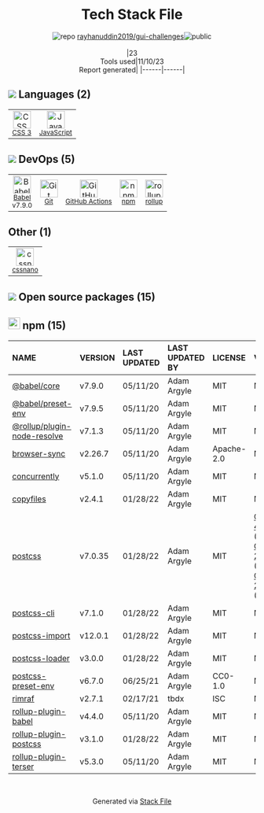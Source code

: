 <!--
--- Readme.md Snippet without images Start ---
## Tech Stack
rayhanuddin2019/gui-challenges is built on the following main stack:
- [JavaScript](https://developer.mozilla.org/en-US/docs/Web/JavaScript) – Languages
- [Babel](http://babeljs.io/) – JavaScript Compilers
- [rollup](http://rollupjs.org/) – JS Build Tools / JS Task Runners
- [GitHub Actions](https://github.com/features/actions) – Continuous Integration

Full tech stack [here](/techstack.md)
--- Readme.md Snippet without images End ---

--- Readme.md Snippet with images Start ---
## Tech Stack
rayhanuddin2019/gui-challenges is built on the following main stack:
- <img width='25' height='25' src='https://img.stackshare.io/service/1209/javascript.jpeg' alt='JavaScript'/> [JavaScript](https://developer.mozilla.org/en-US/docs/Web/JavaScript) – Languages
- <img width='25' height='25' src='https://img.stackshare.io/service/2739/-1wfGjNw.png' alt='Babel'/> [Babel](http://babeljs.io/) – JavaScript Compilers
- <img width='25' height='25' src='https://img.stackshare.io/service/4423/zE8RTn9E_400x400.jpg' alt='rollup'/> [rollup](http://rollupjs.org/) – JS Build Tools / JS Task Runners
- <img width='25' height='25' src='https://img.stackshare.io/service/11563/actions.png' alt='GitHub Actions'/> [GitHub Actions](https://github.com/features/actions) – Continuous Integration

Full tech stack [here](/techstack.md)
--- Readme.md Snippet with images End ---
-->
<div align="center">

# Tech Stack File
![](https://img.stackshare.io/repo.svg "repo") [rayhanuddin2019/gui-challenges](https://github.com/rayhanuddin2019/gui-challenges)![](https://img.stackshare.io/public_badge.svg "public")
<br/><br/>
|23<br/>Tools used|11/10/23 <br/>Report generated|
|------|------|
</div>

## <img src='https://img.stackshare.io/languages.svg'/> Languages (2)
<table><tr>
  <td align='center'>
  <img width='36' height='36' src='https://img.stackshare.io/service/6727/css.png' alt='CSS 3'>
  <br>
  <sub><a href="https://developer.mozilla.org/en-US/docs/Web/CSS/CSS3">CSS 3</a></sub>
  <br>
  <sub></sub>
</td>

<td align='center'>
  <img width='36' height='36' src='https://img.stackshare.io/service/1209/javascript.jpeg' alt='JavaScript'>
  <br>
  <sub><a href="https://developer.mozilla.org/en-US/docs/Web/JavaScript">JavaScript</a></sub>
  <br>
  <sub></sub>
</td>

</tr>
</table>

## <img src='https://img.stackshare.io/devops.svg'/> DevOps (5)
<table><tr>
  <td align='center'>
  <img width='36' height='36' src='https://img.stackshare.io/service/2739/-1wfGjNw.png' alt='Babel'>
  <br>
  <sub><a href="http://babeljs.io/">Babel</a></sub>
  <br>
  <sub>v7.9.0</sub>
</td>

<td align='center'>
  <img width='36' height='36' src='https://img.stackshare.io/service/1046/git.png' alt='Git'>
  <br>
  <sub><a href="http://git-scm.com/">Git</a></sub>
  <br>
  <sub></sub>
</td>

<td align='center'>
  <img width='36' height='36' src='https://img.stackshare.io/service/11563/actions.png' alt='GitHub Actions'>
  <br>
  <sub><a href="https://github.com/features/actions">GitHub Actions</a></sub>
  <br>
  <sub></sub>
</td>

<td align='center'>
  <img width='36' height='36' src='https://img.stackshare.io/service/1120/lejvzrnlpb308aftn31u.png' alt='npm'>
  <br>
  <sub><a href="https://www.npmjs.com/">npm</a></sub>
  <br>
  <sub></sub>
</td>

<td align='center'>
  <img width='36' height='36' src='https://img.stackshare.io/service/4423/zE8RTn9E_400x400.jpg' alt='rollup'>
  <br>
  <sub><a href="http://rollupjs.org/">rollup</a></sub>
  <br>
  <sub></sub>
</td>

</tr>
</table>

## Other (1)
<table><tr>
  <td align='center'>
  <img width='36' height='36' src='https://img.stackshare.io/service/6612/ehMiE-wz_normal.jpg' alt='cssnano'>
  <br>
  <sub><a href="http://cssnano.co/">cssnano</a></sub>
  <br>
  <sub></sub>
</td>

</tr>
</table>


## <img src='https://img.stackshare.io/group.svg' /> Open source packages (15)</h2>

## <img width='24' height='24' src='https://img.stackshare.io/service/1120/lejvzrnlpb308aftn31u.png'/> npm (15)

|NAME|VERSION|LAST UPDATED|LAST UPDATED BY|LICENSE|VULNERABILITIES|
|:------|:------|:------|:------|:------|:------|
|[@babel/core](https://www.npmjs.com/@babel/core)|v7.9.0|05/11/20|Adam Argyle |MIT|N/A|
|[@babel/preset-env](https://www.npmjs.com/@babel/preset-env)|v7.9.5|05/11/20|Adam Argyle |MIT|N/A|
|[@rollup/plugin-node-resolve](https://www.npmjs.com/@rollup/plugin-node-resolve)|v7.1.3|05/11/20|Adam Argyle |MIT|N/A|
|[browser-sync](https://www.npmjs.com/browser-sync)|v2.26.7|05/11/20|Adam Argyle |Apache-2.0|N/A|
|[concurrently](https://www.npmjs.com/concurrently)|v5.1.0|05/11/20|Adam Argyle |MIT|N/A|
|[copyfiles](https://www.npmjs.com/copyfiles)|v2.4.1|01/28/22|Adam Argyle |MIT|N/A|
|[postcss](https://www.npmjs.com/postcss)|v7.0.35|01/28/22|Adam Argyle |MIT|[CVE-2023-44270](https://github.com/advisories/GHSA-7fh5-64p2-3v2j) (Moderate)<br/>[CVE-2021-23382](https://github.com/advisories/GHSA-566m-qj78-rww5) (Moderate)<br/>[CVE-2021-23368](https://github.com/advisories/GHSA-hwj9-h5mp-3pm3) (Moderate)|
|[postcss-cli](https://www.npmjs.com/postcss-cli)|v7.1.0|01/28/22|Adam Argyle |MIT|N/A|
|[postcss-import](https://www.npmjs.com/postcss-import)|v12.0.1|01/28/22|Adam Argyle |MIT|N/A|
|[postcss-loader](https://www.npmjs.com/postcss-loader)|v3.0.0|01/28/22|Adam Argyle |MIT|N/A|
|[postcss-preset-env](https://www.npmjs.com/postcss-preset-env)|v6.7.0|06/25/21|Adam Argyle |CC0-1.0|N/A|
|[rimraf](https://www.npmjs.com/rimraf)|v2.7.1|02/17/21|tbdx |ISC|N/A|
|[rollup-plugin-babel](https://www.npmjs.com/rollup-plugin-babel)|v4.4.0|05/11/20|Adam Argyle |MIT|N/A|
|[rollup-plugin-postcss](https://www.npmjs.com/rollup-plugin-postcss)|v3.1.0|01/28/22|Adam Argyle |MIT|N/A|
|[rollup-plugin-terser](https://www.npmjs.com/rollup-plugin-terser)|v5.3.0|05/11/20|Adam Argyle |MIT|N/A|

<br/>
<div align='center'>

Generated via [Stack File](https://github.com/apps/stack-file)
